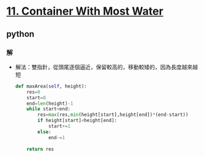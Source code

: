 # [11. Container With Most Water](https://leetcode.com/problems/container-with-most-water/)
## python
### 解
* 解法：雙指針，從頭尾逐個逼近，保留較高的，移動較矮的，因為長度越來越短
    ```python
    def maxArea(self, height):
        res=0
        start=0
        end=len(height)-1
        while start<end:
            res=max(res,min(height[start],height[end])*(end-start))
            if height[start]<height[end]:
                start+=1
            else:
                end-=1
                
        return res
    ```